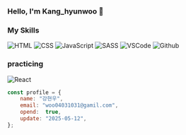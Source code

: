 ### Hello, I'm Kang_hyunwoo 👋

### My Skills
![HTML](https://img.shields.io/badge/-HTML-F05032?style=flat-square&logo=html5&logoColor=ffffff)
![CSS](https://img.shields.io/badge/-CSS-007ACC?style=flat-square&logo=css3)
![JavaScript](https://img.shields.io/badge/-JavaScript-dc8d2d?style=flat-square&logo=javascript&logoColor=ffffff)
![SASS](https://img.shields.io/badge/-Sass-ca6598?style=flat-square&logo=sass&logoColor=ffffff)
![VSCode](https://img.shields.io/badge/VSCode-007ACC?style=flat-square&logo=visualstudio&logoColor=white")
![Github](https://img.shields.io/badge/GitHub-%234083d5.svg?style=flat-square&logo=github)

### practicing
![React](https://img.shields.io/badge/-React-0088CC?style=flat-square&logo=React)

``` js
const profile = {
    name: "강현우",
    email: "woo04031031@gamil.com",
    opend:  true,
    update: "2025-05-12",
};
```
